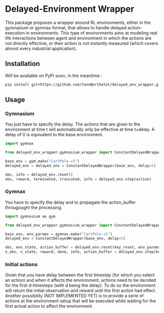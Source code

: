 # Delayed-Environment Wrapper

This package proposes a wrapper around RL environments, either in the gymnasium or gymnax format, that allows to handle delayed action-execution in environments.
This type of environments aims at modeling real life interactions between agent and environment in which the actions are not directly effective, or their action is not instantly measured (which covers almost every industrial application).

## Installation
Will be available on PyPi soon, in the meantime :
```bash
pip install git+https://github.com/YannBerthelot/delayed_env_wrapper.git
```

## Usage

### Gymnasium
You just have to specify the delay. The actions that are given to the environment at time t will automatically only be effective at time t+delay. 
A delay of 0 is equivalent to the base environment.
```python
import gymnax

from delayed_env_wrapper.gymnasium_wrapper import ConstantDelayedWrapper

base_env = gym.make("CartPole-v1")
delayed_env = delayed_env = ConstantDelayedWrapper(base_env, delay=5)

obs, info = delayed_env.reset()
obs, reward, terminated, truncated, info = delayed_env.step(action)
```
### Gymnax
You have to specify the delay and to propagate the action_buffer througought the processing.
```python
import gymnasium as gym

from delayed_env_wrapper.gymnasium_wrapper import ConstantDelayedWrapper

base_env, env_params = gymnax.make("CartPole-v1")
delayed_env = ConstantDelayedWrapper(base_env, delay=5)

obs, env_state, action_buffer = delayed_env.reset(key_reset, env_params)
n_obs, n_state, reward, done, info, action_buffer = delayed_env.step(key_step, env_state, action, action_buffer, env_params)
```
### Initial actions
Given that you have delay between the first timestep (for which you select an action) and when it affects the environment, actions need to be decided for the first d-timesteps (with d being the delay). To do so the environment will return the initial observation and reward until the first action had effect. Another possibility (NOT IMPLEMENTED YET) is to provide a serie of actions at the environment setup that will be executed while waiting for the first actual action to affect the environment.


